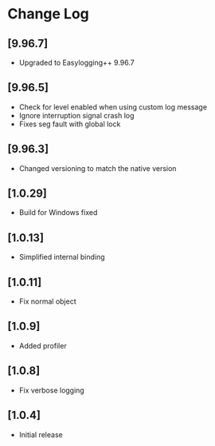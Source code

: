 # Change Log

## [9.96.7]
 - Upgraded to Easylogging++ 9.96.7

## [9.96.5]
 - Check for level enabled when using custom log message
 - Ignore interruption signal crash log
 - Fixes seg fault with global lock

## [9.96.3]
 - Changed versioning to match the native version

## [1.0.29]
 - Build for Windows fixed

## [1.0.13]
 - Simplified internal binding

## [1.0.11]
 - Fix normal object

## [1.0.9]
 - Added profiler

## [1.0.8]
 - Fix verbose logging

## [1.0.4]
 - Initial release
